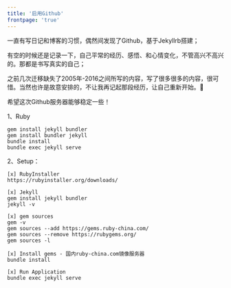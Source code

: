 ```yaml
---
title: '启用Github'
frontpage: 'true'
---
```

   
一直有写日记和博客的习惯，偶然间发现了Github，基于Jekyllrb搭建；

有空的时候还是记录一下，自己平常的经历、感悟、和心情变化，不管高兴不高兴的。那都是书写真实的自己；

之前几次迁移缺失了2005年-2016之间所写的内容，写了很多很多的内容，很可惜。当然也许是故意安排的，不让我再记起那段经历，让自己重新开始。:pray:

希望这次Github服务器能够稳定一些！

<!-- 1、Jekyll Frontpage  
```
<div class="mermaid">
流程图：mermaid（graph LR;） 
</div>
```
   -->
1、Ruby
```
gem install jekyll bundler
gem install bundler jekyll
bundle install 
bundle exec jekyll serve
```

2、Setup：  
```
[x] RubyInstaller
https://rubyinstaller.org/downloads/

[x] Jekyll
gem install jekyll bundler
jekyll -v

[x] gem sources
gem -v
gem sources --add https://gems.ruby-china.com/
gem sources --remove https://rubygems.org/
gem sources -l

[x] Install gems - 国内ruby-china.com镜像服务器
bundle install

[x] Run Application
bundle exec jekyll serve
```

<!-- 4、Emojo参考:point_right:
```
https://www.webfx.com/tools/emoji-cheat-sheet/
``` -->
